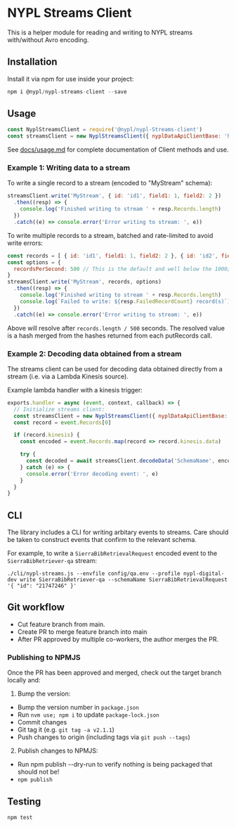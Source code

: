 # NYPL Streams Client

This is a helper module for reading and writing to NYPL streams with/without Avro encoding.

## Installation

Install it via npm for use inside your project:

```js
npm i @nypl/nypl-streams-client --save
```

## Usage

```js
const NyplStreamsClient = require('@nypl/nypl-Streams-client')
const streamsClient = new NyplStreamsClient({ nyplDataApiClientBase: 'https://example.com/api/v0.1/' })
```

See [docs/usage.md](docs/usage.md) for complete documentation of Client methods and use.

### Example 1: Writing data to a stream

To write a single record to a stream (encoded to "MyStream" schema):

```js
streamsClient.write('MyStream', { id: 'id1', field1: 1, field2: 2 })
  .then((resp) => {
    console.log('Finished writing to stream ' + resp.Records.length)
  })
  .catch((e) => console.error('Error writing to stream: ', e))
```

To write multiple records to a stream, batched and rate-limited to avoid write errors:

```js
const records = [ { id: 'id1', field1: 1, field2: 2 }, { id: 'id2', field1: 1 }, ... ] // Array of any length
const options = {
  recordsPerSecond: 500 // This is the default and well below the 1000/s AWS constraint
}
streamsClient.write('MyStream', records, options)
  .then((resp) => {
    console.log('Finished writing to stream ' + resp.Records.length)
    console.log(`Failed to write: ${resp.FailedRecordCount} record(s)`)
  })
  .catch((e) => console.error('Error writing to stream: ', e))
```

Above will resolve after `records.length / 500` seconds. The resolved value is a hash merged from the hashes returned from each putRecords call.

### Example 2: Decoding data obtained from a stream

The streams client can be used for decoding data obtained directly from a stream (i.e. via a Lambda Kinesis source).

Example lambda handler with a kinesis trigger:

```js
exports.handler = async (event, context, callback) => {
  // Initialize streams client:
  const streamsClient = new NyplStreamsClient({ nyplDataApiClientBase: 'http://example.com/api/v0.1/' })
  const record = event.Records[0]

  if (record.kinesis) {
    const encoded = event.Records.map(record => record.kinesis.data)

    try {
      const decoded = await streamsClient.decodeData('SchemaName', encoded)
    } catch (e) => {
      console.error('Error decoding event: ', e)
    }
  }
}
```

## CLI

The library includes a CLI for writing arbitary events to streams. Care should be taken to construct events that confirm to the relevant schema.

For example, to write a `SierraBibRetrievalRequest` encoded event to the `SierraBibRetriever-qa` stream:
```
./cli/nypl-streams.js --envfile config/qa.env --profile nypl-digital-dev write SierraBibRetriever-qa --schemaName SierraBibRetrievalRequest '{ "id": "21747246" }'
```

## Git workflow

 - Cut feature branch from main.
 - Create PR to merge feature branch into main
 - After PR approved by multiple co-workers, the author merges the PR.

### Publishing to NPMJS

Once the PR has been approved and merged, check out the target branch locally and:

1. Bump the version:

 - Bump the version number in `package.json`
 - Run `nvm use; npm i` to update `package-lock.json`
 - Commit changes
 - Git tag it (e.g. `git tag -a v2.1.1`)
 - Push changes to origin (including tags via `git push --tags`)

2. Publish changes to NPMJS:

 - Run npm publish --dry-run to verify nothing is being packaged that should not be!
 - `npm publish`

## Testing

```js
npm test
```
